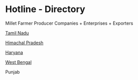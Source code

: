 # Hotline - Directory

Millet Farmer Producer Companies + Enterprises + Exporters&#x20;

[Tamil Nadu](https://apeda.gov.in/milletportal/files/Tamilnadu\_Millet\_Value\_Added\_Products\_Catalogue.pdf)

[Himachal Pradesh](https://apeda.gov.in/milletportal/files/HP\_Millet\_Value\_Added\_Products\_Catalogue.pdf)

[Haryana](https://apeda.gov.in/milletportal/files/haryana\_Millet\_Value\_Added\_Products\_Catalogue.pdf)

[West Bengal](https://apeda.gov.in/milletportal/files/West\_Bengal\_Millet\_Value\_Added\_Products\_Catalogue.pdf)

Punjab





&#x20;

